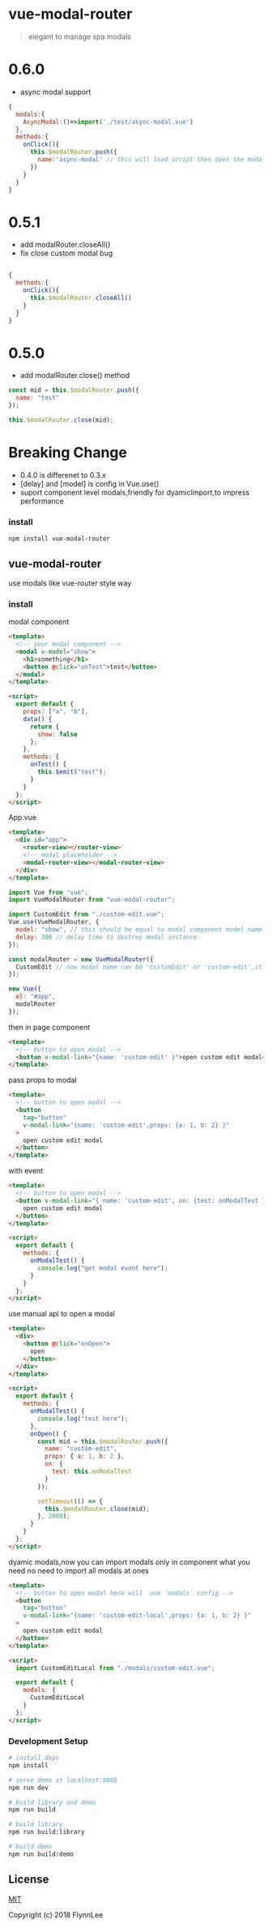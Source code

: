 # vue-modal-router

> elegant to manage spa modals

# 0.6.0

- async modal support

```js
{
  modals:{
    AsyncModal:()=>import('./test/async-modal.vue')
  },
  methods:{
    onClick(){
      this.$modalRouter.push({
        name:'async-modal' // this will load script then open the modal
      })
    }
  }
}


```

# 0.5.1

- add modalRouter.closeAll()
- fix close custom modal bug

```js

{
  methods:{
    onClick(){
      this.$modalRouter.closeAll()
    }
  }
}

```

# 0.5.0

- add modalRouter.close() method

```js
const mid = this.$modalRouter.push({
  name: "test"
});

this.$modalRouter.close(mid);
```

# Breaking Change

- 0.4.0 is differenet to 0.3.x
- [delay] and [model] is config in Vue.use()
- suport component level modals,friendly for dyamicImport,to impress performance

### install

```
npm install vue-modal-router
```

## vue-modal-router

use modals like vue-router style way

### install

modal component

```html
<template>
  <!-- your modal component -->
  <modal v-model="show">
    <h1>something</h1>
    <button @click="onTest">test</button>
  </modal>
</template>

<script>
  export default {
    props: ["a", "b"],
    data() {
      return {
        show: false
      };
    },
    methods: {
      onTest() {
        this.$emit("test");
      }
    }
  };
</script>
```

App.vue

```html
<template>
  <div id="app">
    <router-view></router-view>
    <!-- modal placeholder -->
    <modal-router-view></modal-router-view>
  </div>
</template>
```

```js
import Vue from "vue";
import VueModalRouter from "vue-modal-router";

import CustomEdit from "./custom-edit.vue";
Vue.use(VueModalRouter, {
  model: "show", // this should be equal to modal component model name
  delay: 300 // delay time to destroy modal instance
});

const modalRouter = new VueModalRouter({
  CustomEdit // now modal name can be 'CustomEdit' or 'custom-edit',it will try pascal name
});

new Vue({
  el: "#app",
  modalRouter
});
```

then in page component

```html
<template>
  <!-- button to open modal -->
  <button v-modal-link="{name: 'custom-edit' }">open custom edit modal</button>
</template>
```

pass props to modal

```html
<template>
  <!-- button to open modal -->
  <button
    tag="button"
    v-modal-link="{name: 'custom-edit',props: {a: 1, b: 2} }"
  >
    open custom edit modal
  </button>
</template>
```

with event

```html
<template>
  <!-- button to open modal -->
  <button v-modal-link="{ name: 'custom-edit', on: {test: onModalTest } }">
    open custom edit modal
  </button>
</template>

<script>
  export default {
    methods: {
      onModalTest() {
        console.log("get modal event here");
      }
    }
  };
</script>
```

use manual api to open a modal

```html
<template>
  <div>
    <button @click="onOpen">
      open
    </button>
  </div>
</template>

<script>
  export default {
    methods: {
      onModalTest() {
        console.log("test here");
      },
      onOpen() {
        const mid = this.$modalRouter.push({
          name: "custom-edit",
          props: { a: 1, b: 2 },
          on: {
            test: this.onModalTest
          }
        });

        setTimeout(() => {
          this.$modalRouter.close(mid);
        }, 2000);
      }
    }
  };
</script>
```

dyamic modals,now you can import modals only in component what you need
no need to import all modals at ones

```html
<template>
  <!-- button to open modal here will  use `modals` config -->
  <button
    tag="button"
    v-modal-link="{name: 'custom-edit-local',props: {a: 1, b: 2} }"
  >
    open custom edit modal
  </button>
</template>

<script>
  import CustomEditLocal from "./modals/custom-edit.vue";

  export default {
    modals: {
      CustomEditLocal
    }
  };
</script>
```

### Development Setup

```bash
# install deps
npm install

# serve demo at localhost:8080
npm run dev

# build library and demo
npm run build

# build library
npm run build:library

# build demo
npm run build:demo
```

## License

[MIT](http://opensource.org/licenses/MIT)

Copyright (c) 2018 FlynnLee
